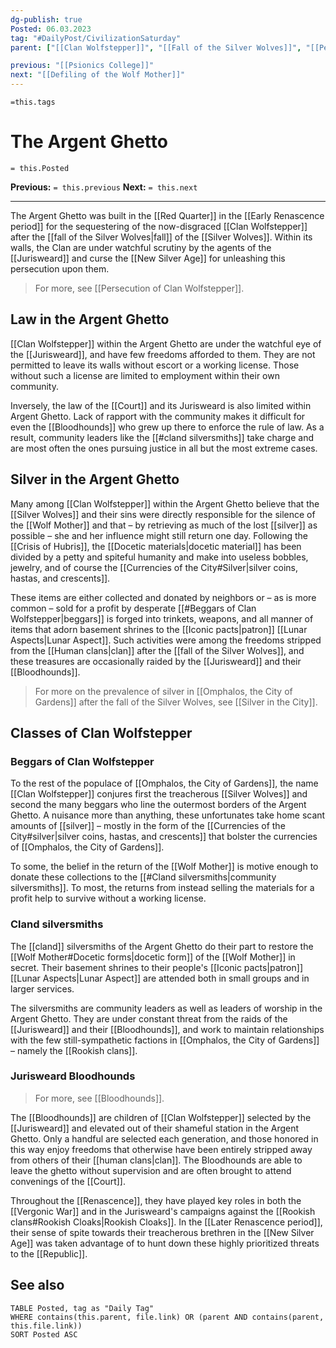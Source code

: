 ```yaml
---
dg-publish: true
Posted: 06.03.2023
tag: "#DailyPost/CivilizationSaturday"
parent: ["[[Clan Wolfstepper]]", "[[Fall of the Silver Wolves]]", "[[Persecution of Clan Wolfstepper]]", "[[Omphalos, the City of Gardens]]", "[[Cumbergrounds]]", "[[Old City]]", "[[Red Quarter]]", "[[Class and caste in the City]]", "[[Decline of cland culture]]"]

previous: "[[Psionics College]]"
next: "[[Defiling of the Wolf Mother]]"
---
```

`=this.tags` 
# The Argent Ghetto
`= this.Posted`

**Previous:** `= this.previous`
**Next:** `= this.next`

---

The Argent Ghetto was built in the [[Red Quarter]] in the [[Early Renascence period]] for the sequestering of the now-disgraced [[Clan Wolfstepper]] after the [[fall of the Silver Wolves|fall]] of the [[Silver Wolves]]. Within its walls, the Clan are under watchful scrutiny by the agents of the [[Jurisweard]] and curse the [[New Silver Age]] for unleashing this persecution upon them.

> For more, see [[Persecution of Clan Wolfstepper]].

## Law in the Argent Ghetto

[[Clan Wolfstepper]] within the Argent Ghetto are under the watchful eye of the [[Jurisweard]], and have few freedoms afforded to them. They are not permitted to leave its walls without escort or a working license. Those without such a license are limited to employment within their own community.

Inversely, the law of the [[Court]] and its Jurisweard is also limited within Argent Ghetto. Lack of rapport with the community makes it difficult for even the [[Bloodhounds]] who grew up there to enforce the rule of law. As a result, community leaders like the [[#cland silversmiths]] take charge and are most often the ones pursuing justice in all but the most extreme cases.

## Silver in the Argent Ghetto

Many among [[Clan Wolfstepper]] within the Argent Ghetto believe that the [[Silver Wolves]] and their sins were directly responsible for the silence of the [[Wolf Mother]] and that – by retrieving as much of the lost [[silver]] as possible – she and her influence might still return one day. Following the [[Crisis of Hubris]], the [[Docetic materials|docetic material]] has been divided by a petty and spiteful humanity and make into useless bobbles, jewelry, and of course the [[Currencies of the City#Silver|silver coins, hastas, and crescents]].

These items are either collected and donated by neighbors or – as is more common – sold for a profit by desperate [[#Beggars of Clan Wolfstepper|beggars]] is forged into trinkets, weapons, and all manner of items that adorn basement shrines to the [[Iconic pacts|patron]] [[Lunar Aspects|Lunar Aspect]]. Such activities were among the freedoms stripped from the [[Human clans|clan]] after the [[fall of the Silver Wolves]], and these treasures are occasionally raided by the [[Jurisweard]] and their [[Bloodhounds]].

> For more on the prevalence of silver in [[Omphalos, the City of Gardens]] after the fall of the Silver Wolves, see [[Silver in the City]].

## Classes of Clan Wolfstepper

### Beggars of Clan Wolfstepper

To the rest of the populace of [[Omphalos, the City of Gardens]], the name [[Clan Wolfstepper]] conjures first the treacherous [[Silver Wolves]] and second the many beggars who line the outermost borders of the Argent Ghetto. A nuisance more than anything, these unfortunates take home scant amounts of [[silver]] – mostly in the form of the [[Currencies of the City#silver|silver coins, hastas, and crescents]] that bolster the currencies of [[Omphalos, the City of Gardens]].

To some, the belief in the return of the [[Wolf Mother]] is motive enough to donate these collections to the [[#Cland silversmiths|community silversmiths]]. To most, the returns from instead selling the materials for a profit help to survive without a working license.

### Cland silversmiths

The [[cland]] silversmiths of the Argent Ghetto do their part to restore the [[Wolf Mother#Docetic forms|docetic form]] of the [[Wolf Mother]] in secret. Their basement shrines to their people's [[Iconic pacts|patron]] [[Lunar Aspects|Lunar Aspect]] are attended both in small groups and in larger services.

The silversmiths are community leaders as well as leaders of worship in the Argent Ghetto. They are under constant threat from the raids of the [[Jurisweard]] and their [[Bloodhounds]], and work to maintain relationships with the few still-sympathetic factions in [[Omphalos, the City of Gardens]] – namely the [[Rookish clans]].

### Jurisweard Bloodhounds

> For more, see [[Bloodhounds]].

The [[Bloodhounds]] are children of [[Clan Wolfstepper]] selected by the [[Jurisweard]] and elevated out of their shameful station in the Argent Ghetto. Only a handful are selected each generation, and those honored in this way enjoy freedoms that otherwise have been entirely stripped away from others of their [[human clans|clan]]. The Bloodhounds are able to leave the ghetto without supervision and are often brought to attend convenings of the [[Court]].

Throughout the [[Renascence]], they have played key roles in both the [[Vergonic War]] and in the Jurisweard's campaigns against the [[Rookish clans#Rookish Cloaks|Rookish Cloaks]]. In the [[Later Renascence period]], their sense of spite towards their treacherous brethren in the [[New Silver Age]] was taken advantage of to hunt down these highly prioritized threats to the [[Republic]].

## See also

```dataview
TABLE Posted, tag as "Daily Tag"
WHERE contains(this.parent, file.link) OR (parent AND contains(parent, this.file.link))
SORT Posted ASC
```